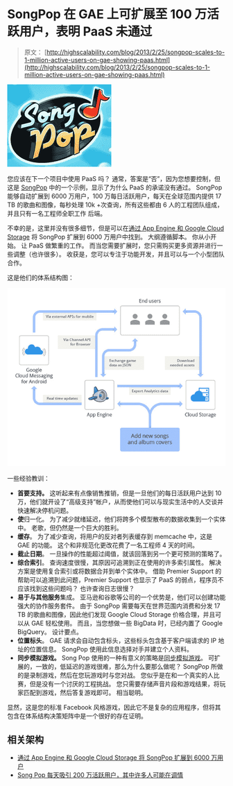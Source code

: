 # SongPop 在 GAE 上可扩展至 100 万活跃用户，表明 PaaS 未通过

> 原文： [http://highscalability.com/blog/2013/2/25/songpop-scales-to-1-million-active-users-on-gae-showing-paas.html](http://highscalability.com/blog/2013/2/25/songpop-scales-to-1-million-active-users-on-gae-showing-paas.html)

![](img/4831f5897791fb0ce4c74a47a1d343de.png)

您应该在下一个项目中使用 PaaS 吗？ 通常，答案是“否”，因为您想要控制，但这是 [SongPop](http://www.songpop.fm/) 中的一个示例，显示了为什么 PaaS 的承诺没有通过。 SongPop 能够自动扩展到 6000 万用户，100 万每日活跃用户，每天在全球范围内提供 17 TB 的歌曲和图像，每秒处理 10k +次查询，所有这些都由 6 人的工程团队组成，并且只有一名工程师全职工作 后端。

不幸的是，这里并没有很多细节，但是可以在[通过 App Engine 和 Google Cloud Storage](http://googleappengine.blogspot.com/2013/02/scaling-songpop-to-60-million-users.html) 将 SongPop 扩展到 6000 万用户中找到。 大纲遵循脚本。 你从小开始。 让 PaaS 做繁重的工作。 而当您需要扩展时，您只需购买更多资源并进行一些调整（也许很多）。 收获是，您可以专注于功能开发，并且可以与一个小型团队合作。

这是他们的体系结构图：

![](img/1ab5b01808e0961190f9d2178e03350f.png)

一些经验教训：

*   **首要支持。** 这听起来有点像销售推销，但是一旦他们的每日活跃用户达到 10 万，他们就开设了“高级支持”帐户，从而使他们可以与现实生活中的人交谈并快速解决停机问题。
*   **使**归一化。 为了减少就绪延迟，他们将跨多个模型散布的数据收集到一个实体中。 老歌，但仍然是一个巨大的胜利。
*   **缓存**。 为了减少查询，将用户的反对者列表缓存到 memcache 中，这是 GAE 的功能。 这个和非规范化更改花费了一名工程师 4 天的时间。
*   **截止日期**。 一旦操作的性能超过阈值，就该回落到另一个更可预测的策略了。
*   **综合索引**。 查询速度很慢，其原因可追溯到正在使用的许多索引属性。 解决方案是使用复合索引或将数据合并到单个实体中。 借助 Premier Support 的帮助可以追溯到此问题，Premier Support 也显示了 PaaS 的弱点，程序员不应该找到这些问题吗？ 也许查询日志很慢？
*   **易于与其他服务**集成。 亚马逊和谷歌等公司的一个优势是，他们可以创建功能强大的协作服务套件。 由于 SongPop 需要每天在世界范围内消费和分发 17 TB 的歌曲和图像，因此他们发现 Google Cloud Storage 价格合理，并且可以从 GAE 轻松使用。 而且，当您想做一些 BigData 时，已经内置了 Google BigQuery。 设计要点。
*   **位置标头**。 GAE 请求会自动包含标头，这些标头包含基于客户端请求的 IP 地址的位置信息。 SongPop 使用此信息选择对手并建立个人资料。
*   **同步模拟游戏。** Song Pop 使用的一种有意义的策略是[同步模拟游戏](http://uncrunched.com/2012/06/22/980/)。 可扩展的，一致的，低延迟的游戏很难，那么为什么要那么做呢？ SongPop 所做的是录制游戏，然后在您玩游戏时与您对战。 您似乎是在和一个真实的人比赛，但是没有一个讨厌的工程挑战。 您只需要存储声音片段和游戏结果，将玩家匹配到游戏，然后答复游戏即可。 相当聪明。

显然，这是您的标准 Facebook 风格游戏，因此它不是复杂的应用程序，但将其包含在体系结构决策矩阵中是一个很好的存在证明。

## 相关架构

*   [通过 App Engine 和 Google Cloud Storage 将 SongPop 扩展到 6000 万用户](http://googleappengine.blogspot.com/2013/02/scaling-songpop-to-60-million-users.html)
*   [Song Pop 每天吸引 200 万活跃用户，其中许多人可能在调情](http://techcrunch.com/2012/07/03/song-pop/)
